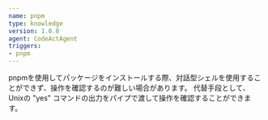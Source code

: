 ```yaml
---
name: pnpm
type: knowledge
version: 1.0.0
agent: CodeActAgent
triggers:
- pnpm
---
```


pnpmを使用してパッケージをインストールする際、対話型シェルを使用することができず、操作を確認するのが難しい場合があります。
代替手段として、Unixの "yes" コマンドの出力をパイプで渡して操作を確認することができます。
